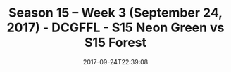 ---
title: Season 15 – Week 3 (September 24, 2017) - DCGFFL - S15 Neon Green vs S15 Forest
teams-score:
- team: _teams/s15-neon-green.md
  score: 0
- team: _teams/s15-forest.md
  score: 40
mvp: Nick Green, James Rowe
game-ball: Alex Harvey, Rudy Legg Benavides
sportsperson: Kevin Hamilton, Evan B.
season: 15
week: 3
date: '2017-09-24T22:39:08'
pageid: season-15-week-3-september-24-2017-5687-vs-5682
---